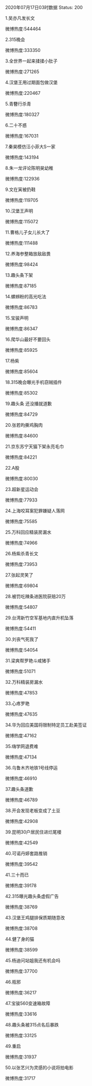 2020年07月17日03时数据
Status: 200

1.吴亦凡发长文

微博热度:544464

2.315晚会

微博热度:333350

3.全世界一起来揉揉小肚子

微博热度:271265

4.汉堡王用过期面包做汉堡

微博热度:220467

5.青簪行杀青

微博热度:180327

6.二十不惑

微博热度:167031

7.秦昊模仿汪小菲大S一家

微博热度:143194

8.朱一龙评论陈明昊幼稚

微博热度:122936

9.文在寅被扔鞋

微博热度:119705

10.汉堡王声明

微博热度:115072

11.曹格儿子女儿长大了

微博热度:111488

12.养海参整箱放敌敌畏

微博热度:98424

13.趣头条下架

微博热度:87185

14.螺蛳粉的高光吃法

微博热度:86783

15.宝骏声明

微博热度:86347

16.爬华山最好不要回头

微博热度:85925

17.杨紫

微博热度:85604

18.315晚会曝光手机窃贼插件

微博热度:85302

19.趣头条 还没播就道歉

微博热度:84729

20.张若昀撕鸡胸肉

微博热度:84600

21.京东苏宁天猫下架永亮毛巾

微博热度:84221

22.A股

微博热度:80030

23.超新星运动会

微博热度:77933

24.上海咬耳案犯罪嫌疑人落网

微博热度:75585

25.万科回应精装房漏水

微博热度:74966

26.杨紫杀青长文

微博热度:73953

27.张起灵笑了

微博热度:69804

28.被罚吃辣条进医院获赔20万

微博热度:54807

29.台湾新竹空军基地内直升机坠落

微博热度:54411

30.刘丧气死我了

微博热度:54054

31.梁爽帮罗艳斗咸猪手

微博热度:51071

32.万科精装房漏水

微博热度:47853

33.心疼罗艳

微博热度:47635

34.华为回应美国将限制特定员工赴美签证

微博热度:47162

35.嗨学网退费难

微博热度:47134

36.乌鲁木齐地铁1号线停运

微博热度:46910

37.趣头条道歉

微博热度:46789

38.开会发现老板变成了土豆

微博热度:42908

39.昆明30户居民住进烂尾楼

微博热度:42549

40.可诺丹婷套路推销

微博热度:39542

41.三十而已

微博热度:39178

42.315曝光趣头条虚假广告

微博热度:38769

43.汉堡王鸡腿排保质期随意改

微博热度:38708

44.健了身的猫

微博热度:38599

45.杨迪问站姐我还有机会吗

微博热度:37700

46.瓶邪

微博热度:36217

47.宝骏560变速箱故障

微博热度:33616

48.趣头条被315点名后暴跌

微博热度:33125

49.重启

微博热度:31937

50.以张艺兴为灵感的小说将拍电影

微博热度:31717

